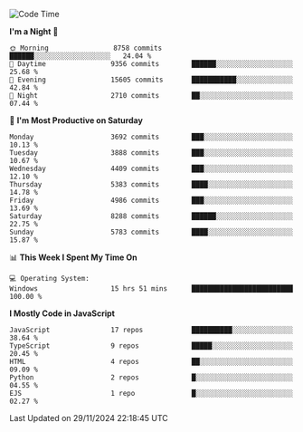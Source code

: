 <!--START_SECTION:waka-->
![Code Time](http://img.shields.io/badge/Code%20Time-3%2C401%20hrs%2045%20mins-blue)

**I'm a Night 🦉** 

```text
🌞 Morning                8758 commits        ██████░░░░░░░░░░░░░░░░░░░   24.04 % 
🌆 Daytime                9356 commits        ██████░░░░░░░░░░░░░░░░░░░   25.68 % 
🌃 Evening                15605 commits       ███████████░░░░░░░░░░░░░░   42.84 % 
🌙 Night                  2710 commits        ██░░░░░░░░░░░░░░░░░░░░░░░   07.44 % 
```
📅 **I'm Most Productive on Saturday** 

```text
Monday                   3692 commits        ███░░░░░░░░░░░░░░░░░░░░░░   10.13 % 
Tuesday                  3888 commits        ███░░░░░░░░░░░░░░░░░░░░░░   10.67 % 
Wednesday                4409 commits        ███░░░░░░░░░░░░░░░░░░░░░░   12.10 % 
Thursday                 5383 commits        ████░░░░░░░░░░░░░░░░░░░░░   14.78 % 
Friday                   4986 commits        ███░░░░░░░░░░░░░░░░░░░░░░   13.69 % 
Saturday                 8288 commits        ██████░░░░░░░░░░░░░░░░░░░   22.75 % 
Sunday                   5783 commits        ████░░░░░░░░░░░░░░░░░░░░░   15.87 % 
```


📊 **This Week I Spent My Time On** 

```text
💻 Operating System: 
Windows                  15 hrs 51 mins      █████████████████████████   100.00 % 
```

**I Mostly Code in JavaScript** 

```text
JavaScript               17 repos            ██████████░░░░░░░░░░░░░░░   38.64 % 
TypeScript               9 repos             █████░░░░░░░░░░░░░░░░░░░░   20.45 % 
HTML                     4 repos             ██░░░░░░░░░░░░░░░░░░░░░░░   09.09 % 
Python                   2 repos             █░░░░░░░░░░░░░░░░░░░░░░░░   04.55 % 
EJS                      1 repo              █░░░░░░░░░░░░░░░░░░░░░░░░   02.27 % 
```




 Last Updated on 29/11/2024 22:18:45 UTC
<!--END_SECTION:waka-->

<!--
**likaiqiang/likaiqiang** is a ✨ _special_ ✨ repository because its `README.md` (this file) appears on your GitHub profile.

Here are some ideas to get you started:

- 🔭 I’m currently working on ...
- 🌱 I’m currently learning ...
- 👯 I’m looking to collaborate on ...
- 🤔 I’m looking for help with ...
- 💬 Ask me about ...
- 📫 How to reach me: ...
- 😄 Pronouns: ...
- ⚡ Fun fact: ...
-->
